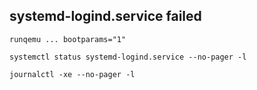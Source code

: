 ## systemd-logind.service failed

    runqemu ... bootparams="1"

    systemctl status systemd-logind.service --no-pager -l

    journalctl -xe --no-pager -l
